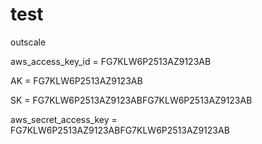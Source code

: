 # test
outscale 

aws_access_key_id = FG7KLW6P2513AZ9123AB

AK = FG7KLW6P2513AZ9123AB


SK = FG7KLW6P2513AZ9123ABFG7KLW6P2513AZ9123AB


aws_secret_access_key = FG7KLW6P2513AZ9123ABFG7KLW6P2513AZ9123AB
